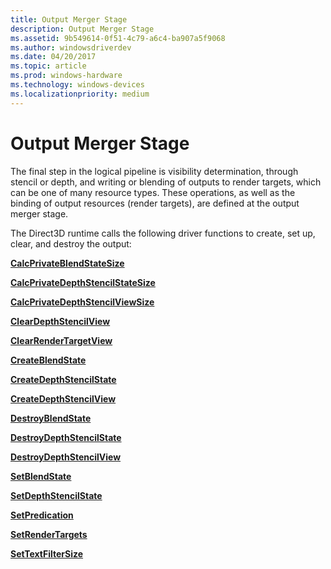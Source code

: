 ```yaml
---
title: Output Merger Stage
description: Output Merger Stage
ms.assetid: 9b549614-0f51-4c79-a6c4-ba907a5f9068
ms.author: windowsdriverdev
ms.date: 04/20/2017
ms.topic: article
ms.prod: windows-hardware
ms.technology: windows-devices
ms.localizationpriority: medium
---
```


# Output Merger Stage


The final step in the logical pipeline is visibility determination, through stencil or depth, and writing or blending of outputs to render targets, which can be one of many resource types. These operations, as well as the binding of output resources (render targets), are defined at the output merger stage.

The Direct3D runtime calls the following driver functions to create, set up, clear, and destroy the output:

[**CalcPrivateBlendStateSize**](https://msdn.microsoft.com/library/windows/hardware/ff538274)

[**CalcPrivateDepthStencilStateSize**](https://msdn.microsoft.com/library/windows/hardware/ff538282)

[**CalcPrivateDepthStencilViewSize**](https://msdn.microsoft.com/library/windows/hardware/ff538284)

[**ClearDepthStencilView**](https://msdn.microsoft.com/library/windows/hardware/ff539408)

[**ClearRenderTargetView**](https://msdn.microsoft.com/library/windows/hardware/ff539409)

[**CreateBlendState**](https://msdn.microsoft.com/library/windows/hardware/ff540594)

[**CreateDepthStencilState**](https://msdn.microsoft.com/library/windows/hardware/ff540627)

[**CreateDepthStencilView**](https://msdn.microsoft.com/library/windows/hardware/ff540629)

[**DestroyBlendState**](https://msdn.microsoft.com/library/windows/hardware/ff552745)

[**DestroyDepthStencilState**](https://msdn.microsoft.com/library/windows/hardware/ff552759)

[**DestroyDepthStencilView**](https://msdn.microsoft.com/library/windows/hardware/ff552762)

[**SetBlendState**](https://msdn.microsoft.com/library/windows/hardware/ff569527)

[**SetDepthStencilState**](https://msdn.microsoft.com/library/windows/hardware/ff569532)

[**SetPredication**](https://msdn.microsoft.com/library/windows/hardware/ff569547)

[**SetRenderTargets**](https://msdn.microsoft.com/library/windows/hardware/ff569553)

[**SetTextFilterSize**](https://msdn.microsoft.com/library/windows/hardware/ff569663)

 

 





